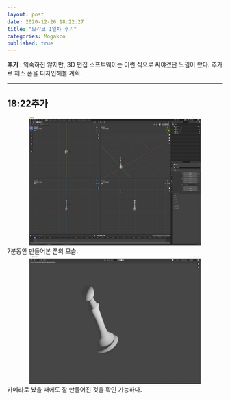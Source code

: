 ```yaml
---
layout: post
date: 2020-12-26 18:22:27
title: "모각코 1일차 후기"
categories: Mogakco
published: true
---
```


**후기** : 익숙하진 않지만, 3D 편집 소프트웨어는 이런 식으로 써야겠단 느낌이 왔다.
추가로 체스 폰을 디자인해볼 계획.
* * *

## 18:22추가

<center><img src="/assets/images/2020-12-26-18-17-53.png" width="400" height="300" alt="blender pawn"/></center>
7분동안 만들어본 폰의 모습.

<center><img src="/assets/images/2020-12-26-18-20-14.png" width="400" height="300" alt="blender pawn"/></center>
카메라로 봤을 때에도 잘 만들어진 것을 확인 가능하다.
